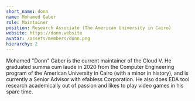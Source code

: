 ```yaml
---
short_name: donn
name: Mohamed Gaber
role: Maintainer
position: Research Associate (The American University in Cairo)
website: https://donn.website
avatar: /assets/members/donn.png
hierarchy: 2
---
```

Mohamed "Donn" Gaber is the current maintainer of the Cloud V. He graduated summa cum laude in 2020 from the Computer Engineering program of the American University in Cairo (with a minor in history), and is currently a Senior Advisor with efabless Corporation. He also does EDA tool research academically out of passion and likes to play video games in his spare time.